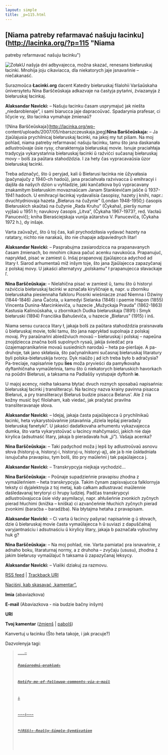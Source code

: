 ```yaml
---
layout: simple
title: _p=115.html 
---
```






## [Niama patreby refarmavać našuju łacinku](http://lacinka.org/?p=115 "Niama
patreby refarmavać našuju łacinku")

![Zołak](http://lacinka.org/wp-content/uploads/2007/05/zolak.minijatura.jpg)U
našyja dni adbyvajecca, možna skazać, renesans biełaruskaj łacinki. Mnohija
joju cikaviacca, dla niekatorych jaje jsnavańnie – niečakanaść.

Surazmoŭca **Łacinki.org** dacent Katedry biełaruskaj filalohii Varšaŭskaha
ŭniversytetu Nina Barščeŭskaja adkazvaje na častyja pytańni, źviazanyja ź
biełaruskaj łacinkaj.

**Alaksandar Navicki:** – Našuju łacinku časam usprymajuć jak niešta
„niedaroblenaje”, i sami biarucca jaje dapracoŭvać. Spadarynia prafesar, ci
ličycie vy, što łacinka vymahaje źmienaŭ?

![Nina Barščeŭskaja](http://lacinka.org/wp-
content/uploads/2007/05/nbarszczeuskaja.jpeg)**Nina Barščeŭskaja:** – Ja
źjaŭlajusia prychilnicaj biełaruskaj łacinki, na jakoj my tut pišam. Na moj
pohlad, niama patreby refarmavać našuju łacinku, tamu što jana daskanała
adlustroŭvaje ŭsie rysy, charakternyja biełaruskaj movie. Isnuje praciahłaja
tradycyja vykarystańnia biełaruskaj łacinki ŭ raźvićci sučasnaj biełaruskaj
movy – bolš za paŭtara stahodździa. I za hety čas vypracavaŭsia ŭzor
biełaruskaj łacinki.

Treba adznačyć, što ŭ peryjad, kali ŭ Biełarusi łacinka nie ŭžyvałasia
(pačynajučy z 1940-ch hadoŭ), jana praciahvała raźvivacca ŭ emihracyi i dajšła
da našych dzion u vyhladzie, jaki kančatkova byŭ vypracavany znakamitym
biełaruskim movaznaŭcam Janam Stankievičam jašče ŭ 1937-1941 hadoch. U
emihracyi łacinkaj vydavalisia časopisy, hazety j knihi, napr.:
dvuchtydniovaja hazeta „Biełarus na čužynie” (Londan 1948-1950;) časopis
Biełaruskich skaŭtaŭ na čužynie „Rada Kruhu” (Čykaha), pieršy numar vyjšaŭ u
1951 h; navukovy časopis „Litva”, (Čykaha 1967-1973?, red. Vacłaŭ Panucevič);
kniha Bieraściejskaja vunija aŭtarstva V. Panuceviča, (Čykaha 1972 h.), dy
inšaje.

Varta zaŭvažyć, što ŭ toj čas, kali prychodziłasia vydavać hazety na ratatary,
nichto nie narakaŭ, što nie chapaje adpaviednych litar!

**Alaksandar Navicki:** – Pasprabujma zasiarodzicca na prapanavanych časam
źmienach, bo mnohim cikava pačuć acenku navukoŭca. Prapanujuć, naprykład,
pisać w zamiest ŭ. Inšaj prapanovaj źjaŭlajecca adychod ad litary ł. Siarod
arhumentaŭ miž inšym toje, što jana žjaŭlajecca zapazyčanaj z polskaj movy. U
jakaści alternatyvy „polskamu” ł prapanujecca słavackaje ľ.

**Nina Barščeŭskaja:** – Nielahična pisać w zamiest ŭ, tamu što ŭ historyi
raźvićcia biełaruskaj łacinki w aznačała kiryličnaje в, napr. u zborniku
biełaruskaha piesiennaha falkloru Piosnki wieśniacze znad Niemna i Dźwiny
(1844-1846) Jana Čačota, u kamedyi Sielanka (1846) i paemie Hapon (1855)
Vincenta Dunina-Marcinkieviča, u hazecie „Mužyckaja Prauda” (1862-1863)
Kastusia Kalinoŭskaha, u zbornikach Dudka biełaruskaja (1891) i Smyk
biełaruski (1894) Franciška Bahuševiča, u hazecie „Biełarus” (1915) i inš.

Niama sensu curacca litary ł, jakaja bolš za paŭtara stahodździa praisnavała ŭ
biełaruskaj movie, tolki tamu, što jana naprykład supolnaja z polskaj movaj.
Pry paraŭnańni abiedźviuch movaŭ – biełaruskaj i polskaj – napeŭna znojdziecca
značna bolš supolnych rysaŭ, jakija śviedčać pra ŭzajemapranikańnie movaŭ
susiednich narodaŭ – heta pa-pieršaje. A pa-druhoje, tak jano skłałasia, što
pačynalnikami sučasnaj biełaruskaj litaratury byli polska-biełaruskija tvorcy.
Dyk niaŭžo j ad ich treba było b adračysia? Pa-treciaje, napisańnie typu
**lies** moža pryvieści da pamyłkovaha dyftanhičnaha vymaŭleńnia, tamu što ŭ
niekatorych biełaruskich havorkach na poŭdni Biełarusi, a taksama na Padlaššy
vystupaje dyftonh **ie**.

U majoj acency, nielha taksama błytać dvuch roznych sposabaŭ napisańnia:
biełaruskaj łacinki j transliteracyi. Na łacincy nazva krainy pavinna pisacca
Biełaruś, a pry transliteracyi Biełaruś budzie pisacca Belarus’. Ale ž nia
kožny musić być filolaham, kab viedać, jak pračytać pravilna transliteravanaje
słova.

**Alaksandar Navicki:** – Idejaj, jakaja časta pajaŭlajecca ŭ prychilnikaŭ
łacinki, heta vykarystoŭvańnie jotavańnia „dziela lepšaj pieradačy biełaruskaj
fanetyki”. U jakaści dadatkovaha arhumentu vykazvajecca dumka, što varta
vykarystoŭvać u łacincy mahčymaści, jakich nie daje kirylica (adsutnaść
litary, jakaja b pieradavała huk „ji”). Vašaja acenka?

**Nina Barščeŭskaja:** – Taki padychod moža j lepš by adlustroŭvaŭ asnovu
słova (historyj-a, historyj-i, historyj-u, historyj-aj), ale ja b nie
ŭskładniała isnujučaha pravapisu, tym bolš, što pry maŭleńni j tak
pajaŭlajecca j.

**Alaksandar Navicki:** – Transkrypcyja niejkaja vychodzić…

**Nina Barščeŭskaja:** – Poŭnaje supadzieńnie pravapisu zhodna z vymaŭleńniem
– heta transkrypcyja. Takim čynam zapisvajucca falklornyja teksty ci
dyjalektnyja z toj metaj, kab całkam adlustravać maŭlennie daśledavanaj
terytoryi ci hrupy ludziej. Padčas transkrypcyi adlustroŭvajucca ŭsie vidy
asymilacyi, napr. ahłušeńnie zvonkich zyčnych pierad hłuchimi (knižka –
kniška) ci azvančeńnie hłuchich zyčnych pierad zvonkimi (baraćba – baradźba).
Nia błytajma hetaha z pravapisam.

**Alaksandar Navicki:** – Ci varta ŭ łacincy pašyrać napisańnie g ŭ słovach,
dzie ŭ biełaruskaj movie časta vymaŭlajecca h ŭ suviazi z dapuščalnaj
varyjantnaściu i adsutnaściu ŭ kirylicy litary, jakaja b paznačała vybuchny
huk g?

**Nina Barščeŭskaja:** – Na moj pohlad, nie. Varta pamiatać pra isnavańnie, z
adnaho boku, litaraturnaj normy, a z druhoha – zvyčaju (ususu), zhodna ź jakim
biełarusy vymaŭlajuć h taksama ŭ zapazyčanaj leksycy.

**Alaksandar Navicki:** – Vialiki dziakuj za razmovu.

[RSS feed](http://lacinka.org/?feed=rss2&p=115) | [Trackback
URI](http://lacinka.org/wp-trackback.php?p=115)

[ Naciśni, kab skasavać „kamentar”. ](javascript:reRoot\(\))

**Imia** (abaviazkova)

**E-mail** (Abaviazkova - nia budzie bačny inšym)

**URI**

**Tvoj kamentar** ([źmienš](javascript:changeCommentSize\(-80\);) |
[pabolš](javascript:changeCommentSize\(80\)))

 Kanvertuj u łacinku (Što heta takoje, i jak pracuje?)

Dazvolenyja tagi: <a href="" title=""> <abbr title=""> <acronym title=""> <b>
<blockquote cite=""> <code> <em> <i> <strike> <strong>

Papiaredni prahlad:

Notify me of followup comments via e-mail


|

 
  
  
---|---  
  







 



  *[RSS]: Really Simple Syndication


